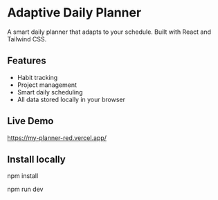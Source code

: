 # Adaptive Daily Planner

A smart daily planner that adapts to your schedule. Built with React and Tailwind CSS.

## Features
- Habit tracking
- Project management
- Smart daily scheduling
- All data stored locally in your browser

## Live Demo
https://my-planner-red.vercel.app/

## Install locally
npm install

npm run dev
